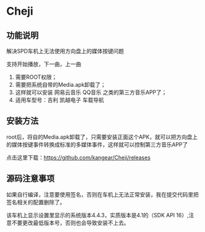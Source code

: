 # Cheji

## 功能说明

解决SPD车机上无法使用方向盘上的媒体按键问题

支持开始播放，下一曲，上一曲

1. 需要ROOT权限； 
2. 需要把系统自带的Media.apk卸载了； 
3. 这样就可以安装 网易云音乐 QQ音乐 之类的第三方音乐APP了； 
4. 适用车型号：吉利 凯越电子 车载导航

## 安装方法
root后，将自的Media.apk卸载了，只需要安装正面这个APK，就可以把方向盘上的媒体按键事件转换成标准的多媒体事件，这样就可以控制第三方音乐APP了

点击这里下载：https://github.com/kangear/Cheji/releases

## 源码注意事项

如果自行编译，注意要使用签名，否则在车机上无法正常安装，我在提交代码里把签名相关的配置删除了。

该车机上显示设置里显示的系统版本4.4.3，实质版本是4.1的（SDK API 16）,注意不要更改最低版本号，否则也会导致安装不上去。
